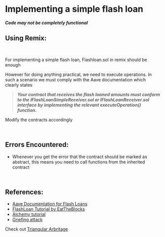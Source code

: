 # **Implementing a simple flash loan**

**_Code may not be completely functional_**

## **Using Remix:**

<br/>

For implementing a simple flash loan, Flashloan.sol in remix should be enough

However for doing anything practical, we need to execute operations. In such a scenario we must comply with the Aave documentation which clearly states

> **_Your contract that receives the flash loaned amounts must conform to the IFlashLoanSimpleReceiver.sol or IFlashLoanReceiver.sol interface by implementing the relevant executeOperation() function._**

Modify the contracts accordingly

<br/>

## **Errors Encountered:**

-   Whenever you get the error that the contract should be marked as abstract, this means you need to call functions from the inherited contract

<br/>

## **References:**

-   [Aave Documentation for Flash Loans](https://docs.aave.com/developers/guides/flash-loans)
-   [FlashLoan Tutorial by EatTheBlocks](https://www.youtube.com/watch?v=03jO9vbrXvY&list=PLbbtODcOYIoEMz-XatfkcFMsEwMmYShwk)
-   [Alchemy tutorial](https://www.alchemy.com/overviews/creating-a-flash-loan-using-aave)
-   [Griefing attack](https://ethereum.stackexchange.com/a/92457/19365)

Check out [Triangular Arbritage](https://medium.com/coinmonks/triangular-arbitrage-with-crypto-dexs-part-one-add36b136bf1)
